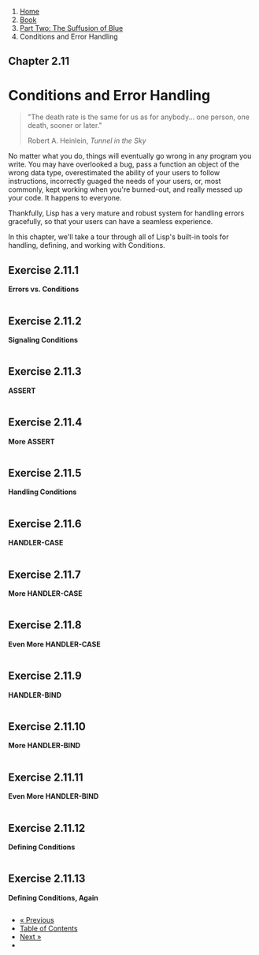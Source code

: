 <ol class="breadcrumb">
  <li><a href="/">Home</a></li>
  <li><a href="/book/">Book</a></li>
  <li><a href="/book/2-0-0-overview/">Part Two: The Suffusion of Blue</a></li>
  <li class="active">Conditions and Error Handling</li>
</ol>

## Chapter 2.11

# Conditions and Error Handling

> "The death rate is the same for us as for anybody... one person, one death, sooner or later."
> <footer>Robert A. Heinlein, <em>Tunnel in the Sky</em></footer>

No matter what you do, things will eventually go wrong in any program you write.  You may have overlooked a bug, pass a function an object of the wrong data type, overestimated the ability of your users to follow instructions, incorrectly guaged the needs of your users, or, most commonly, kept working when you're burned-out, and really messed up your code.  It happens to everyone.

Thankfully, Lisp has a very mature and robust system for handling errors gracefully, so that your users can have a seamless experience.

In this chapter, we'll take a tour through all of Lisp's built-in tools for handling, defining, and working with Conditions.

## Exercise 2.11.1

**Errors vs. Conditions**

```lisp

```

## Exercise 2.11.2

**Signaling Conditions**

```lisp

```

## Exercise 2.11.3

**ASSERT**

```lisp

```

## Exercise 2.11.4

**More ASSERT**

```lisp

```

## Exercise 2.11.5

**Handling Conditions**

```lisp

```

## Exercise 2.11.6

**HANDLER-CASE**

```lisp

```

## Exercise 2.11.7

**More HANDLER-CASE**

```lisp

```

## Exercise 2.11.8

**Even More HANDLER-CASE**

```lisp

```

## Exercise 2.11.9

**HANDLER-BIND**

```lisp

```

## Exercise 2.11.10

**More HANDLER-BIND**

```lisp

```

## Exercise 2.11.11

**Even More HANDLER-BIND**

```lisp

```

## Exercise 2.11.12

**Defining Conditions**

```lisp

```

## Exercise 2.11.13

**Defining Conditions, Again**

```lisp

```

<ul class="pager">
  <li class="previous"><a href="/book/2-10-0-improved-text-adventure-engine.md">&laquo; Previous</a></li>
  <li><a href="/book/">Table of Contents</a></li>
  <li class="next"><a href="/book/2-12-0-2d-game.md">Next &raquo;</a><li>
</ul>
